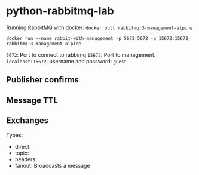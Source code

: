 # python-rabbitmq-lab

Running RabbitMQ with docker:
`docker pull rabbitmq:3-management-alpine`

`docker run --name rabbit-with-management -p 5672:5672 -p 15672:15672 rabbitmq:3-management-alpine`

`5672`: Port to connect to rabbimq
`15672`: Port to management. `localhost:15672`. username and password: `guest`

## Publisher confirms

## Message TTL

## Exchanges

Types:

- direct:
- topic:
- headers:
- fanout: Broadcasts a message
